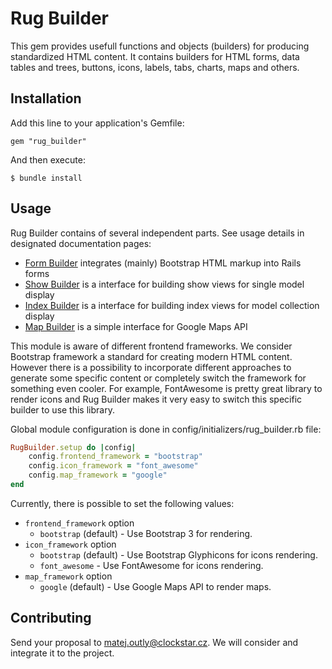 # Rug Builder

This gem provides usefull functions and objects (builders) for producing standardized HTML content. It contains builders for HTML forms, data tables and trees, buttons, icons, labels, tabs, charts, maps and others.

## Installation

Add this line to your application's Gemfile:

    gem "rug_builder"

And then execute:

    $ bundle install

## Usage

Rug Builder contains of several independent parts. See usage details in designated documentation pages:

- [Form Builder](form_builder.md) integrates (mainly) Bootstrap HTML markup into Rails forms
- [Show Builder](show_builder.md) is a interface for building show views for single model display
- [Index Builder](index_builder.md) is a interface for building index views for model collection display
- [Map Builder](map_builder.md) is a simple interface for Google Maps API

This module is aware of different frontend frameworks. We consider Bootstrap framework a standard for creating modern HTML content. However there is a possibility to incorporate different approaches to generate some specific content or completely switch the framework for something even cooler. For example, FontAwesome is pretty great library to render icons and Rug Builder makes it very easy to switch this specific builder to use this library.

Global module configuration is done in config/initializers/rug_builder.rb file:

```ruby
RugBuilder.setup do |config|
    config.frontend_framework = "bootstrap"
    config.icon_framework = "font_awesome"
    config.map_framework = "google"
end
```

Currently, there is possible to set the following values:

- `frontend_framework` option
  * `bootstrap` (default) - Use Bootstrap 3 for rendering.
- `icon_framework` option
  * `bootstrap` (default) - Use Bootstrap Glyphicons for icons rendering.
  * `font_awesome` - Use FontAwesome for icons rendering.
- `map_framework` option
  * `google` (default) - Use Google Maps API to render maps.

## Contributing

Send your proposal to matej.outly@clockstar.cz. We will consider and integrate it to the project.
